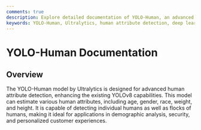 ```yaml
---
comments: true
description: Explore detailed documentation of YOLO-Human, an advanced human attribute detection model. Learn about its features, configurations, usage with the Ultralytics Python API, and more.
keywords: YOLO-Human, Ultralytics, human attribute detection, deep learning, YOLOv8, human-centric datasets, Ultralytics Python API, model training, model prediction, augmentation, visualization, metrics
---
```


# YOLO-Human Documentation

## Overview
The YOLO-Human model by Ultralytics is designed for advanced human attribute detection, enhancing the existing YOLOv8 capabilities. This model can estimate various human attributes, including age, gender, race, weight, and height. It is capable of detecting individual humans as well as flocks of humans, making it ideal for applications in demographic analysis, security, and personalized customer experiences.
